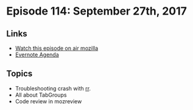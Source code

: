 # Episode 114: September 27th, 2017

## Links
* [Watch this episode on air mozilla](https://air.mozilla.org/the-joy-of-coding-episode-114/)
* [Evernote Agenda](https://www.evernote.com/l/AbJicdPVqGZPtagie1ipZtNOUvRCEH7TZVI)

## Topics
* Troubleshooting crash with [rr](http://rr-project.org/).
* All about TabGroups
* Code review in mozreview

